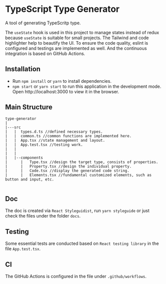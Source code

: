# TypeScript Type Generator

A tool of generating TypeScritp type. 

The `useState` hook is used in this project to manage states instead of redux because `useState` is suitable for small projects. The Tailwind and code highlighter help to beautify the UI. To ensure the code quality, eslint is configured and testings are implemented as well. And the continuous integration is based on GitHub Actions.
## Installation
- Run `npm install` or `yarn` to install dependencies.
- `npm start` or `yarn start` to run this application in the development mode. Open http://localhost:3000 to view it in the browser.

## Main Structure
```
type-generator
|
|---src
|   |  types.d.ts //defined necessary types.
|   |  common.ts //common functions are implemented here.
|   |  App.tsx //state management and layout.
|   |  App.test.tsx //testing work.
|   |
|   |
|   |--components
|      |   Type.tsx //design the target type, consists of properties.
|      |   Property.tsx //design the individual property.
|      |   Code.tsx //display the generated code string.
|      |   Elements.tsx //fundamental customized elements, such as button and input, etc.


```
## Doc
The doc is created via `React Styleguidist`, run `yarn styleguide` or just check the files under the folder `docs`.
## Testing
Some essential tests are conducted based on `React testing library` in the file `App.test.tsx`.
## CI
The GitHub Actions is configured in the file under `.github/workflows`.